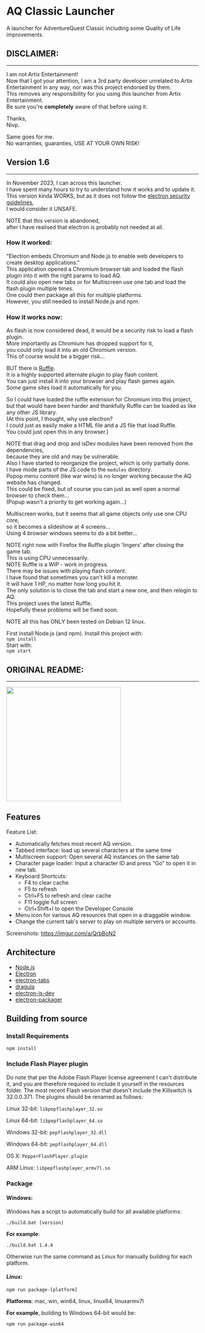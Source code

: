# AQ Classic Launcher

A launcher for AdventureQuest Classic including some Quality of Life improvements.

## DISCLAIMER:

-----
I am not Artix Entertainment!  
Now that I got your attention, I am a 3rd party developer unrelated to Artix Entertainment in any way, nor was this project endorsed by them.  
This removes any responsibility for you using this launcher from Artix Entertainment.  
Be sure you're **completely** aware of that before using it.  
  
Thanks,  
Nivp.  

Same goes for me.    
No warranties, guaranties, USE AT YOUR OWN RISK!  

## Version 1.6

-----
In November 2023, I can across this launcher.  
I have spent many hours to try to understand how it works and to update it.  
This version kinda WORKS, but as it does not follow the [electron security guidelines](https://www.electronjs.org/docs/latest/tutorial/security),  
I would consider it UNSAFE.  
  
NOTE that this version is abandoned,  
after I have realised that electron is probably not needed at all.  
  
### How it worked:  
"Electron embeds Chromium and Node.js to enable web developers to create desktop applications."  
This application opened a Chromium browser tab and loaded the flash plugin into it with the right params to load AQ.  
It could also open new tabs or for Multiscreen use one tab and load the flash plugin multiple times.  
One could then package all this for multiple platforms.  
However, you still needed to install Node.js and npm.

###  How it works now:
As flash is now considered dead, it would be a security risk to load a flash plugin.  
More importantly as Chromium has dropped support for it,  
you could only load it into an old Chromium version.    
This of course would be a bigger risk...  
  
BUT there is [Ruffle](https://ruffle.rs/).  
It is a highly supported alternate plugin to play flash content.  
You can just install it into your browser and play flash games again.  
Some game sites load it automatically for you.  
  
So I could have loaded the ruffle extension for Chromium into this project,  
but that would have been harder and thankfully Ruffle can be loaded as like any other JS library.    
(At this point, I thought, why use electron?  
I could just as easily make a HTML file and a JS file that load Ruffle.  
You could just open this in any browser.)  
  
NOTE that drag and drop and isDev modules have been removed from the dependencies,  
because they are old and may be vulnerable.  
Also I have started to reorganize the project, which is only partially done.  
I have mode parts of the JS code to the `modules` directory.  
Popop menu content (like war wins) is no longer working because the AQ website has changed.    
This could be fixed, but of course you can just as well open a normal browser to check them...  
(Popup wasn't a priority to get working again...)  
  
Multiscreen works, but it seems that all game objects only use one CPU core,  
so it becomes a slideshow at 4 screens...  
Using 4 browser windows seems to do a bit better...  
  
NOTE right now with Firefox the Ruffle plugin 'lingers' after closing the game tab.  
This is using CPU unnecessarily.  
NOTE Ruffle is a WIP - work in progress.  
There may be issues with playing flash content.  
I have found that sometimes you can't kill a monster.  
It will have 1 HP, no matter how long you hit it.  
The only solution is to close the tab and start a new one, and then relogin to AQ.  
This project uses the latest Ruffle.  
Hopefully these problems will be fixed soon.  
  
NOTE all this has ONLY been tested on Debian 12 linux.  
  
First install Node.js (and npm).
Install this project with:  
`npm install`  
Start with:  
`npm start`

## ORIGINAL README:  

-----
<img src="https://i.imgur.com/hbVZDap.png" width="300" />  

## Features
Feature List:
- Automatically fetches most recent AQ version.
- Tabbed interface: load up several characters at the same time
- Multiscreen support: Open several AQ instances on the same tab
- Character page loader: Input a character ID and press "Go" to open it in new tab.
- Keyboard Shortcuts:
  - F4 to clear cache
  - F5 to refresh
  - Ctrl+F5 to refresh and clear cache
  - F11 toggle full screen
  - Ctrl+Shift+I to open the Developer Console
- Menu icon for various AQ resources that open in a draggable window.
- Change the current tab's server to play on multiple servers or accounts.


Screenshots:
https://imgur.com/a/QrbBoN2

## Architecture
- [Node.js](https://nodejs.org/en/)
- [Electron](https://www.electronjs.org/)
- [electron-tabs](https://github.com/brrd/electron-tabs/)
- [dragula](https://www.npmjs.com/package/dragula)
- [electron-is-dev](https://www.npmjs.com/package/electron-is-dev)
- [electron-packager](https://github.com/electron/electron-packager)

## Building from source
### Install Requirements
  ```shell
  npm install
  ```

### Include Flash Player plugin
  Do note that per the Adobe Flash Player license agreement I can't distribute it, and you are therefore required to include it yourself in the resources folder.
  The most recent Flash version that doesn't include the Killswitch is 32.0.0.371.
  The plugins should be renamed as follows:

  Linux 32-bit:
  ```libpepflashplayer_32.so```

  Linux 64-bit:
  ```libpepflashplayer_64.so```

  Windows 32-bit:
  ```pepflashplayer_32.dll```

  Windows 64-bit:
  ```pepflashplayer_64.dll```

  OS X:
  ```PepperFlashPlayer.plugin```

  ARM Linux:
  ```libpepflashplayer_armv7l.so```

### Package

  #### Windows:
  
  Windows has a script to automatically build for all available platforms:
  
  ```batch
  ./build.bat [version]
  ```
  
  **For example**:
  ```batch
  ./build.bat 1.4.4
  ```
  
  Otherwise run the same command as Linux for manually building for each platform.
  
  #### Linux:
  ```terminal
  npm run package-[platform]
  ```
  
  **Platforms**: mac, win, win64, linux, linux64, linuxarmv7l
  
  **For example**, building to Windows 64-bit would be:
  ```terminal
  npm run package-win64
  ```
